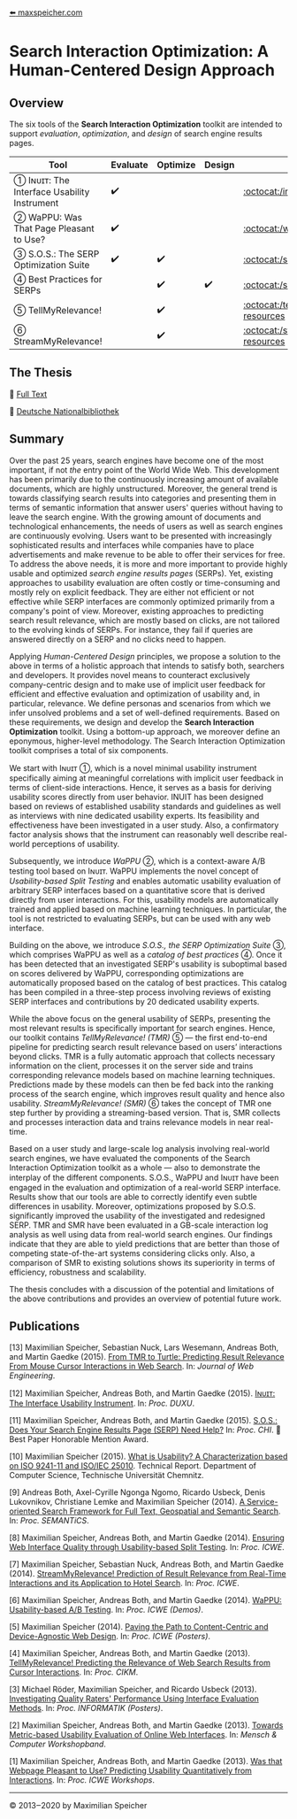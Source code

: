 [:arrow_left: maxspeicher.com](https://www.maxspeicher.com/)
# Search Interaction Optimization: A Human-Centered Design Approach

## Overview

The six tools of the **Search Interaction Optimization** toolkit are intended to support *evaluation*, *optimization*, and *design* of search engine results pages.

Tool                                            | Evaluate           | Optimize           | Design             | Details
------------------------------------------- | ------------------ | ------------------ | ------------------ | -------
➀ Iɴᴜɪᴛ: The Interface Usability Instrument | :heavy_check_mark: |                    |                    | [:octocat:/inuit-resources](https://github.com/maxspeicher/inuit-resources)
➁ WaPPU: Was That Page Pleasant to Use?     | :heavy_check_mark: |                    |                    | [:octocat:/wappu-service](https://github.com/maxspeicher/wappu-service)
➂ S.O.S.: The SERP Optimization Suite       | :heavy_check_mark: | :heavy_check_mark: |                    | [:octocat:/sos](https://github.com/maxspeicher/sos)
➃ Best Practices for SERPs                  |                    | :heavy_check_mark: | :heavy_check_mark: | [:octocat:/sos](https://github.com/maxspeicher/sos)
➄ TellMyRelevance!                          |                    | :heavy_check_mark: |                    | [:octocat:/tellmyrelevance-resources](https://github.com/maxspeicher/tellmyrelevance-resources)
➅ StreamMyRelevance!                        |                    | :heavy_check_mark: |                    | [:octocat:/streammyrelevance-resources](https://github.com/maxspeicher/streammyrelevance-resources)

## The Thesis

:green_book: [Full Text](https://www.researchgate.net/publication/308652443_Search_Interaction_Optimization_A_Human-Centered_Design_Approach)

:orange_book: [Deutsche Nationalbibliothek](http://d-nb.info/1117484890)

## Summary

Over the past 25 years, search engines have become one of the most important, if not *the* entry point of the World Wide Web. This development has been primarily due to the continuously increasing amount of available documents, which are highly unstructured. Moreover, the general trend is towards classifying search results into categories and presenting them in terms of semantic information that answer users' queries without having to leave the search engine. With the growing amount of documents and technological enhancements, the needs of users as well as search engines are continuously evolving. Users want to be presented with increasingly sophisticated results and interfaces while companies have to place advertisements and make revenue to be able to offer their services for free. To address the above needs, it is more and more important to provide highly usable and optimized *search engine results pages* (SERPs). Yet, existing approaches to usability evaluation are often costly or time-consuming and mostly rely on explicit feedback. They are either not efficient or not effective while SERP interfaces are commonly optimized primarily from a company's point of view. Moreover, existing approaches to predicting search result relevance, which are mostly based on clicks, are not tailored to the evolving kinds of SERPs. For instance, they fail if queries are answered directly on a SERP and no clicks need to happen.

Applying *Human-Centered Design* principles, we propose a solution to the above in terms of a holistic approach that intends to satisfy both, searchers and developers. It provides novel means to counteract exclusively company-centric design and to make use of implicit user feedback for efficient and effective evaluation and optimization of usability and, in particular, relevance. We define personas and scenarios from which we infer unsolved problems and a set of well-defined requirements. Based on these requirements, we design and develop the **Search Interaction Optimization** toolkit. Using a bottom-up approach, we moreover define an eponymous, higher-level methodology. The Search Interaction Optimization toolkit comprises a total of six components.

We start with Iɴᴜɪᴛ ➀, which is a novel minimal usability instrument specifically aiming at meaningful correlations with implicit user feedback in terms of client-side interactions. Hence, it serves as a basis for deriving usability scores directly from user behavior. INUIT has been designed based on reviews of established usability standards and guidelines as well as interviews with nine dedicated usability experts. Its feasibility and effectiveness have been investigated in a user study. Also, a confirmatory factor analysis shows that the instrument can reasonably well describe real-world perceptions of usability.

Subsequently, we introduce *WaPPU* ➁, which is a context-aware A/B testing tool based on Iɴᴜɪᴛ. WaPPU implements the novel concept of *Usability-based Split Testing* and enables automatic usability evaluation of arbitrary SERP interfaces based on a quantitative score that is derived directly from user interactions. For this, usability models are automatically trained and applied based on machine learning techniques. In particular, the tool is not restricted to evaluating SERPs, but can be used with any web interface. 

Building on the above, we introduce *S.O.S., the SERP Optimization Suite* ➂, which comprises WaPPU as well as a *catalog of best practices* ➃. Once it has been detected that an investigated SERP's usability is suboptimal based on scores delivered by WaPPU, corresponding optimizations are automatically proposed based on the catalog of best practices. This catalog has been compiled in a three-step process involving reviews of existing SERP interfaces and contributions by 20 dedicated usability experts.

While the above focus on the general usability of SERPs, presenting the most relevant results is specifically important for search engines. Hence, our toolkit contains *TellMyRelevance! (TMR)* ➄ — the first end-to-end pipeline for predicting search result relevance based on users’ interactions beyond clicks. TMR is a fully automatic approach that collects necessary information on the client, processes it on the server side and trains corresponding relevance models based on machine learning techniques. Predictions made by these models can then be fed back into the ranking process of the search engine, which improves result quality and hence also usability. *StreamMyRelevance! (SMR)* ➅ takes the concept of TMR one step further by providing a streaming-based version. That is, SMR collects and processes interaction data and trains relevance models in near real-time.

Based on a user study and large-scale log analysis involving real-world search engines, we have evaluated the components of the Search Interaction Optimization toolkit as a whole — also to demonstrate the interplay of the different components. S.O.S., WaPPU and Iɴᴜɪᴛ have been engaged in the evaluation and optimization of a real-world SERP interface. Results show that our tools are able to correctly identify even subtle differences in usability. Moreover, optimizations proposed by S.O.S. significantly improved the usability of the investigated and redesigned SERP. TMR and SMR have been evaluated in a GB-scale interaction log analysis as well using data from real-world search engines. Our findings indicate that they are able to yield predictions that are better than those of competing state-of-the-art systems considering clicks only. Also, a comparison of SMR to existing solutions shows its superiority in terms of efficiency, robustness and scalability.

The thesis concludes with a discussion of the potential and limitations of the above contributions and provides an overview of potential future work.

## Publications

[13] Maximilian Speicher, Sebastian Nuck, Lars Wesemann, Andreas Both, and Martin Gaedke (2015). [From TMR to Turtle: Predicting Result Relevance From Mouse Cursor Interactions in Web Search](https://www.researchgate.net/publication/282441248_From_TMR_to_Turtle_Predicting_Result_Relevance_from_Mouse_Cursor_Interactions_in_Web_Search). In: *Journal of Web Engineering*.

[12] Maximilian Speicher, Andreas Both, and Martin Gaedke (2015). [Iɴᴜɪᴛ: The Interface Usability Instrument](https://www.researchgate.net/publication/282441105_Inuit_The_Interface_Usability_Instrument). In: *Proc. DUXU*.

[11] Maximilian Speicher, Andreas Both, and Martin Gaedke (2015). [S.O.S.: Does Your Search Engine Results Page (SERP) Need Help?](https://www.researchgate.net/publication/282441131_SOS_Does_Your_Search_Engine_Results_Page_SERP_Need_Help) In: *Proc. CHI*. :medal_sports: Best Paper Honorable Mention Award.

[10] Maximilian Speicher (2015). [What is Usability? A Characterization based on ISO 9241-11 and ISO/IEC 25010](https://www.researchgate.net/publication/272845573_What_is_Usability_A_Characterization_based_on_ISO_9241-11_and_ISOIEC_25010). Technical Report. Department of Computer Science, Technische Universität Chemnitz.

[9] Andreas Both, Axel-Cyrille Ngonga Ngomo, Ricardo Usbeck, Denis Lukovnikov, Christiane Lemke and Maximilian Speicher (2014). [A Service-oriented Search Framework for Full Text, Geospatial and Semantic Search](https://www.researchgate.net/publication/264412714_A_Service-oriented_Search_Framework_for_Full_Text_Geospatial_and_Semantic_Search). In: *Proc. SEMANTiCS*.

[8] Maximilian Speicher, Andreas Both, and Martin Gaedke (2014). [Ensuring Web Interface Quality through Usability-based Split Testing](https://www.researchgate.net/publication/271269916_Ensuring_Web_Interface_Quality_through_Usability-Based_Split_Testing). In: *Proc. ICWE*.

[7] Maximilian Speicher, Sebastian Nuck, Andreas Both, and Martin Gaedke (2014). [StreamMyRelevance! Prediction of Result Relevance from Real-Time Interactions and its Application to Hotel Search](https://www.researchgate.net/publication/263167518_StreamMyRelevance_Prediction_of_Result_Relevance_from_Real-Time_Interactions_and_its_Application_to_Hotel_Search). In: *Proc. ICWE*.

[6] Maximilian Speicher, Andreas Both, and Martin Gaedke (2014). [WaPPU: Usability-based A/B Testing](https://www.researchgate.net/publication/271269917_WaPPU_Usability-based_AB_Testing). In: *Proc. ICWE (Demos)*.

[5] Maximilian Speicher (2014). [Paving the Path to Content-Centric and Device-Agnostic Web Design](https://www.researchgate.net/publication/282440341_Paving_the_Path_to_Content-Centric_and_Device-Agnostic_Web_Design). In: *Proc. ICWE (Posters)*.

[4] Maximilian Speicher, Andreas Both, and Martin Gaedke (2013). [TellMyRelevance! Predicting the Relevance of Web Search Results from Cursor Interactions](https://www.researchgate.net/publication/301430241_TellMyRelevance_Predicting_the_Relevance_of_Web_Search_Results_from_Cursor_Interactions). In: *Proc. CIKM*.

[3] Michael Röder, Maximilian Speicher, and Ricardo Usbeck (2013). [Investigating Quality Raters' Performance Using Interface Evaluation Methods](https://www.researchgate.net/publication/256976967_Investigating_Quality_Raters'_Performance_Using_Interface_Evaluation_Methods). In: *Proc. INFORMATIK (Posters)*.

[2] Maximilian Speicher, Andreas Both, and Martin Gaedke (2013). [Towards Metric-based Usability Evaluation of Online Web Interfaces](https://www.researchgate.net/publication/271269915_Towards_Metric-based_Usability_Evaluation_of_Online_Web_Interfaces). In: *Mensch & Computer Workshopband*.

[1] Maximilian Speicher, Andreas Both, and Martin Gaedke (2013). [Was that Webpage Pleasant to Use? Predicting Usability Quantitatively from Interactions](https://www.researchgate.net/publication/249009509_Was_That_Webpage_Pleasant_to_Use_Predicting_Usability_Quantitatively_from_Interactions). In: *Proc. ICWE Workshops*.

---

© 2013‒2020 by Maximilian Speicher
